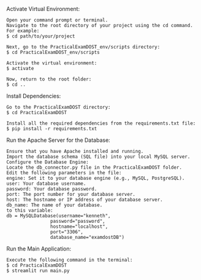 Activate Virtual Environment:

    Open your command prompt or terminal.
    Navigate to the root directory of your project using the cd command. For example:
    $ cd path/to/your/project

    Next, go to the PracticalExamDOST_env/scripts directory:
    $ cd PracticalExamDOST_env/scripts

    Activate the virtual environment:
    $ activate

    Now, return to the root folder:
    $ cd ..

Install Dependencies:

    Go to the PracticalExamDOST directory:
    $ cd PracticalExamDOST

    Install all the required dependencies from the requirements.txt file:
    $ pip install -r requirements.txt

Run the Apache Server for the Database:

    Ensure that you have Apache installed and running.
    Import the database schema (SQL file) into your local MySQL server.
    Configure the Database Engine:
    Locate the db_connector.py file in the PracticalExamDOST folder.
    Edit the following parameters in the file:
    engine: Set it to your database engine (e.g., MySQL, PostgreSQL).
    user: Your database username.
    password: Your database password.
    port: The port number for your database server.
    host: The hostname or IP address of your database server.
    db_name: The name of your database.
    to this variable:
    db = MySQLDatabase(username="kenneth",
                    password="password",
                    hostname="localhost",
                    port="3306", 
                    database_name="examdostDB")

Run the Main Application:

    Execute the following command in the terminal:
    $ cd PracticalExamDOST
    $ streamlit run main.py
